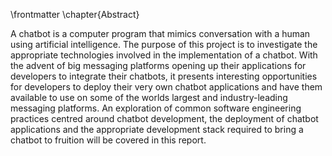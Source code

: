 \frontmatter 
\chapter{Abstract}

A chatbot is a computer program that mimics conversation with a human using artificial intelligence. The purpose of this project is to investigate the appropriate technologies involved in the implementation of a chatbot. With the advent of big messaging platforms opening up their applications for developers to integrate their chatbots, it presents interesting opportunities for developers to deploy their very own chatbot applications and have them available to use on some of the worlds largest and industry-leading messaging platforms. An exploration of common software engineering practices centred around chatbot development, the deployment of chatbot applications and the appropriate development stack required to bring a chatbot to fruition will be covered in this report.
